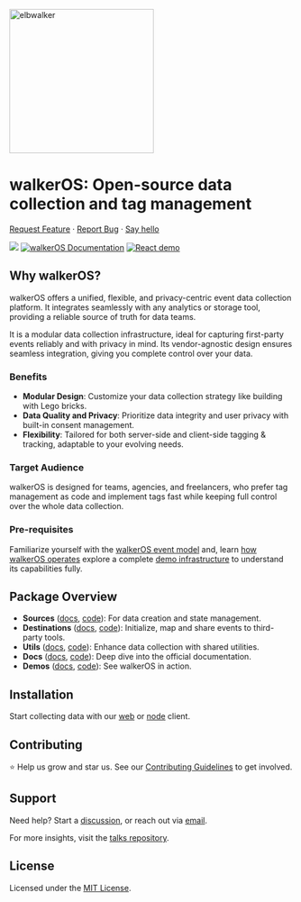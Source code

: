 <p align="left">
  <a href="https://elbwalker.com">
    <img title="elbwalker" src='https://www.elbwalker.com/img/elbwalker_logo.png' width="256px"/>
  </a>
</p>

# walkerOS: Open-source data collection and tag management

[Request Feature](https://github.com/elbwalker/walkerOS/issues/new) ·
[Report Bug](https://github.com/elbwalker/walkerOS/issues/new) ·
[Say hello](https://calendly.com/elb-alexander/30min)

<div align="left">
  <img src="https://img.shields.io/github/license/elbwalker/walkerOS" />
  <a href="https://www.elbwalker.com/docs/"><img src="https://img.shields.io/badge/docs-www.elbwalker.com/docs/-yellow" alt="walkerOS Documentation"></a>
  <a href="https://github.com/elbwalker/walkerOS/tree/main/apps/demos/react"><img src="https://img.shields.io/badge/React_demo-blue" alt="React demo"></a>

</div>

## Why walkerOS?

walkerOS offers a unified, flexible, and privacy-centric event data collection
platform. It integrates seamlessly with any analytics or storage tool, providing
a reliable source of truth for data teams.

It is a modular data collection infrastructure, ideal for capturing first-party
events reliably and with privacy in mind. Its vendor-agnostic design ensures
seamless integration, giving you complete control over your data.

### Benefits

- **Modular Design**: Customize your data collection strategy like building with
  Lego bricks.
- **Data Quality and Privacy**: Prioritize data integrity and user privacy with
  built-in consent management.
- **Flexibility**: Tailored for both server-side and client-side tagging &
  tracking, adaptable to your evolving needs.

### Target Audience

walkerOS is designed for teams, agencies, and freelancers, who prefer tag
management as code and implement tags fast while keeping full control over the
whole data collection.

### Pre-requisites

Familiarize yourself with the
[walkerOS event model](https://www.elbwalker.com/docs/walkeros/event-model) and,
learn
[how walkerOS operates](https://www.elbwalker.com/docs/#how-walkeros-operates)
explore a complete
[demo infrastructure](https://www.elbwalker.com/docs/#complete-infrastructure)
to understand its capabilities fully.

## Package Overview

- **Sources** ([docs](https://www.elbwalker.com/docs/sources/),
  [code](./packages/sources/)): For data creation and state management.
- **Destinations** ([docs](https://www.elbwalker.com/docs/destinations/),
  [code](./packages/destinations/)): Initialize, map and share events to
  third-party tools.
- **Utils** ([docs](https://www.elbwalker.com/docs/utils/),
  [code](./packages/utils/)): Enhance data collection with shared utilities.
- **Docs** ([docs](https://www.elbwalker.com/docs/), [code](./website/docs/)):
  Deep dive into the official documentation.
- **Demos** ([docs](https://www.elbwalker.com/docs/), [code](./apps/demos/)):
  See walkerOS in action.

## Installation

Start collecting data with our
[web](https://github.com/elbwalker/walkerOS/tree/main/packages/clients/walkerjs)
or [node](https://github.com/elbwalker/walkerOS/tree/main/packages/clients/node)
client.

## Contributing

⭐️ Help us grow and star us. See our
[Contributing Guidelines](https://www.elbwalker.com/docs/contributing) to get
involved.

## Support

Need help? Start a
[discussion](https://github.com/elbwalker/walkerOS/discussions), or reach out
via [email](mailto:hello@elbwalker.com).

For more insights, visit the
[talks repository](https://github.com/elbwalker/talks).

## License

Licensed under the [MIT License](./LICENSE).
